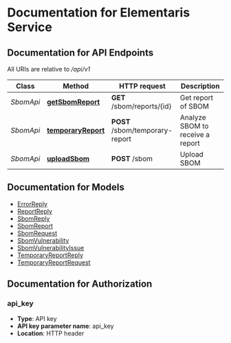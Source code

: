 # Documentation for Elementaris Service

<a name="documentation-for-api-endpoints"></a>
## Documentation for API Endpoints

All URIs are relative to */api/v1*

| Class | Method | HTTP request | Description |
|------------ | ------------- | ------------- | -------------|
| *SbomApi* | [**getSbomReport**](Apis/SbomApi.md#getsbomreport) | **GET** /sbom/reports/{id} | Get report of SBOM |
*SbomApi* | [**temporaryReport**](Apis/SbomApi.md#temporaryreport) | **POST** /sbom/temporary-report | Analyze SBOM to receive a report |
*SbomApi* | [**uploadSbom**](Apis/SbomApi.md#uploadsbom) | **POST** /sbom | Upload SBOM |


<a name="documentation-for-models"></a>
## Documentation for Models

 - [ErrorReply](./Models/ErrorReply.md)
 - [ReportReply](./Models/ReportReply.md)
 - [SbomReply](./Models/SbomReply.md)
 - [SbomReport](./Models/SbomReport.md)
 - [SbomRequest](./Models/SbomRequest.md)
 - [SbomVulnerability](./Models/SbomVulnerability.md)
 - [SbomVulnerabilityIssue](./Models/SbomVulnerabilityIssue.md)
 - [TemporaryReportReply](./Models/TemporaryReportReply.md)
 - [TemporaryReportRequest](./Models/TemporaryReportRequest.md)


<a name="documentation-for-authorization"></a>
## Documentation for Authorization

<a name="api_key"></a>
### api_key

- **Type**: API key
- **API key parameter name**: api_key
- **Location**: HTTP header

